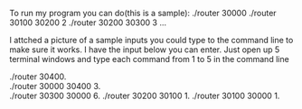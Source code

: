 To run my program you can do(this is a sample):
./router 30000
./router 30100 30200 2
./router 30200 30300 3
...

I attched a picture of a sample inputs you could type to the command line
to make sure it works. I have the input below you can enter. Just open up
5 terminal windows and type each command from 1 to 5 in the command line

./router 30400.  
./router 30000 30400 3.  
./router 30300 30000 6. 
./router 30200 30100 1. 
./router 30100 30000 1. 

